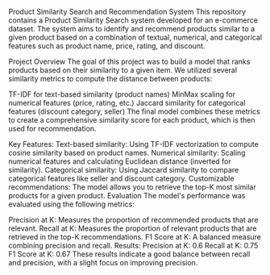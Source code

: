 Product Similarity Search and Recommendation System
This repository contains a Product Similarity Search system developed for an e-commerce dataset. The system aims to identify and recommend products similar to a given product based on a combination of textual, numerical, and categorical features such as product name, price, rating, and discount.

Project Overview
The goal of this project was to build a model that ranks products based on their similarity to a given item. We utilized several similarity metrics to compute the distance between products:

TF-IDF for text-based similarity (product names)
MinMax scaling for numerical features (price, rating, etc.)
Jaccard similarity for categorical features (discount category, seller)
The final model combines these metrics to create a comprehensive similarity score for each product, which is then used for recommendation.

Key Features:
Text-based similarity: Using TF-IDF vectorization to compute cosine similarity based on product names.
Numerical similarity: Scaling numerical features and calculating Euclidean distance (inverted for similarity).
Categorical similarity: Using Jaccard similarity to compare categorical features like seller and discount category.
Customizable recommendations: The model allows you to retrieve the top-K most similar products for a given product.
Evaluation
The model's performance was evaluated using the following metrics:

Precision at K: Measures the proportion of recommended products that are relevant.
Recall at K: Measures the proportion of relevant products that are retrieved in the top-K recommendations.
F1 Score at K: A balanced measure combining precision and recall.
Results:
Precision at K: 0.6
Recall at K: 0.75
F1 Score at K: 0.67
These results indicate a good balance between recall and precision, with a slight focus on improving precision.
